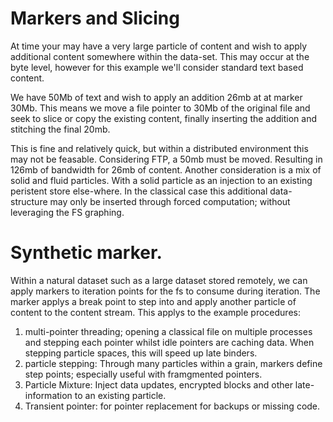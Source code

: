 # Markers and Slicing

At time your may have a very large particle of content and wish to apply additional content somewhere within the data-set. This may occur at the byte level, however for this example we'll consider standard text based content.

We have 50Mb of text and wish to apply an addition 26mb at at marker 30Mb.
This means we move a file pointer to 30Mb of the original file and seek to slice or copy the existing content, finally inserting the addition and stitching the final 20mb.

This is fine and relatively quick, but within a distributed environment this may not be feasable. Considering FTP, a 50mb must be moved. Resulting in 126mb of bandwidth for 26mb of content. Another consideration is a mix of solid and fluid particles. With a solid particle as an injection to an existing peristent store else-where. In the classical case this additional data-structure may only be inserted through forced computation; without leveraging the FS graphing.

# Synthetic marker.

Within a natural dataset such as a large dataset stored remotely, we can apply
markers to iteration points for the fs to consume during iteration. The marker
applys a break point to step into and apply another particle of content to the
content stream. This applys  to the example procedures:

1. multi-pointer threading; opening a classical file on multiple processes and stepping each pointer whilst idle pointers are caching data. When stepping particle spaces, this will speed up late binders.
2. particle stepping: Through many particles within a grain, markers define step points; especially useful with framgmented pointers.
3. Particle Mixture: Inject data updates, encrypted blocks and other late-information to an existing particle.
4. Transient pointer: for pointer replacement for backups or missing code.
